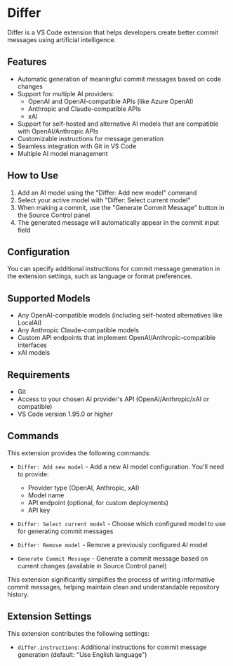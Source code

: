# Differ

Differ is a VS Code extension that helps developers create better commit messages using artificial intelligence.


## Features

- Automatic generation of meaningful commit messages based on code changes
- Support for multiple AI providers:
  - OpenAI and OpenAI-compatible APIs (like Azure OpenAI)
  - Anthropic and Claude-compatible APIs
  - xAI
- Support for self-hosted and alternative AI models that are compatible with OpenAI/Anthropic APIs
- Customizable instructions for message generation
- Seamless integration with Git in VS Code
- Multiple AI model management

## How to Use

1. Add an AI model using the "Differ: Add new model" command
2. Select your active model with "Differ: Select current model"
3. When making a commit, use the "Generate Commit Message" button in the Source Control panel
4. The generated message will automatically appear in the commit input field

## Configuration

You can specify additional instructions for commit message generation in the extension settings, such as language or format preferences.

## Supported Models

- Any OpenAI-compatible models (including self-hosted alternatives like LocalAI)
- Any Anthropic Claude-compatible models
- Custom API endpoints that implement OpenAI/Anthropic-compatible interfaces
- xAI models

## Requirements

- Git
- Access to your chosen AI provider's API (OpenAI/Anthropic/xAI or compatible)
- VS Code version 1.95.0 or higher

## Commands

This extension provides the following commands:

* `Differ: Add new model` - Add a new AI model configuration. You'll need to provide:
  - Provider type (OpenAI, Anthropic, xAI)
  - Model name
  - API endpoint (optional, for custom deployments)
  - API key

* `Differ: Select current model` - Choose which configured model to use for generating commit messages

* `Differ: Remove model` - Remove a previously configured AI model

* `Generate Commit Message` - Generate a commit message based on current changes (available in Source Control panel)

This extension significantly simplifies the process of writing informative commit messages, helping maintain clean and understandable repository history.

## Extension Settings

This extension contributes the following settings:

* `differ.instructions`: Additional instructions for commit message generation (default: "Use English language")
